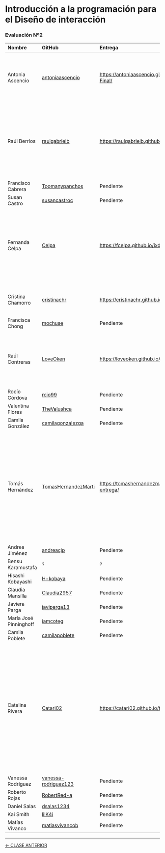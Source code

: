 # Introducción a la programación para el Diseño de interacción

### Evaluación Nº2

| Nombre | GitHub | Entrega | Comentario |
|:-------|:-------|:--------|:-----------|
| Antonia Ascencio | [antoniaascencio](https://github.com/antoniaascencio) | https://antoniaascencio.github.io/Evaluacion-Final/ | Recomiendo no dejar artículos con vínculo a este aviso: "Este articulo aún no se encuentra disponible, ¡Espero seas paciente :)!". En web tienes que cumplir con cada clic, el "pronto nuevo contenido" nunca tiene clic. |
| Raúl Berríos | [raulgabrielb](https://github.com/raulgabrielb) | https://raulgabrielb.github.io/TrabajoFinal/ | Podrías ofrecer una selección más amplia de trabajos, donde evites reacciones como "mapuche ya es plural" o "tu helicóptero es un avión de hélice, no es helicóptero"; es importante revisar varias veces cada descripción de lo que uno ofrece al presentar su trabajo; esa presentación es la primera impresión que se debe cuidar. |
| Francisco Cabrera | [Toomanypanchos](https://github.com/Toomanypanchos) | Pendiente | Pendiente |
| Susan Castro | [susancastroc](https://github.com/susancastroc) | Pendiente | Pendiente |
| Fernanda Celpa | [Celpa](https://github.com/FCelpa) | https://fcelpa.github.io/ixd_entrega_final/ | Hay dos "logos", uno en Instagram y otro en Facebook. Pero en ambos se mantienen 3 ideas: Una [handwriting](https://fonts.google.com/?category=Handwriting&preview.text=Bazar%20vintage%20Laurita&preview.text_type=custom), con una "z" muy sans-serif y una L con chasquilla y colita (uso términos tipográficos muy malos, adrede); con esa base, busca una mejor tipografía para el logo en la página web, podría ser una Locorice, Dancing Script, Satisfy, etc. |
| Cristina Chamorro | [cristinachr](https://github.com/cristinachr) | https://cristinachr.github.io/entrega-final/ | En los "Datos curiosos" la página se desarma, recomiendo revisar cierre de divisiones. Puedes usar https://webformatter.com/html |
| Francisca Chong | [mochuse](https://github.com/mochuse) | Pendiente | Pendiente |
| Raúl Contreras | [LoveOken](https://github.com/LoveOken) | https://loveoken.github.io/pafstore/ | Buscar mayor protagonismo para la indicación: "Envía un mensaje a nuestra página de Instagram para realizar tu pedido. 💖". Podría ser a través de un "sticky", algo que deje tal instrucción y acción siempre cerca de un click con el pulgar en un celular |
| Rocío Córdova | [rcio99](https://github.com/rcio99) | Pendiente | Pendiente |
| Valentina Flores | [TheValushca](https://github.com/TheValushca) | Pendiente | Pendiente |
| Camila González | [camilagonzalezga](https://github.com/camilagonzalezga) | Pendiente | Pendiente |
| Tomás Hernández | [TomasHernandezMarti](https://github.com/TomasHernandezMarti) | https://tomashernandezmarti.github.io/pre-entrega/ | Hay varios "problemas semánticos". Los señalo como preguntas: (1) Si es entrega final: ¿por qué llamarle pre-entrega? (2) Si lo más importante es conocer para quién va dirigido y cuáles son las necesidades: ¿por qué "fome"? (3) Si queremos mostrar habilidades: ¿por qué saludar desde la dimensión limitada de un tatuador malote, uno que sería incapaz de ofrecer la versatilidad que ofreces en identificadores de marca como los del guatón de la ropa, Everness lofi radio y Gonzalo Martí?  |
| Andrea Jiménez  | [andreacjp](https://github.com/andreacjp) | Pendiente | Pendiente |
| Bensu Karamustafa | ? | ? | ? |
| Hisashi Kobayashi | [H-kobaya](https://github.com/H-kobaya) | Pendiente | Pendiente |
| Claudia Mansilla | [Claudia2957](https://github.com/Claudia2957) | Pendiente | Pendiente |
| Javiera Parga | [javiparga13](https://github.com/javiparga13) | Pendiente | Pendiente |
| María José Pinninghoff | [iamcoteg](https://github.com/iamcoteg) | Pendiente | Pendiente |
| Camila Poblete | [camilapoblete](https://github.com/camilapoblete) | Pendiente | Pendiente |
| Catalina Rivera  | [Catari02](https://github.com/Catari02) | https://catari02.github.io/trabajo-final/ | En la bajada del título, te recomiendo un texto que diga: "Bucando cómo integrar Ilustración con Diseño editorial / Diseño UI / Branding". Luego, en las habilidades (sacando Áreas de desempeño), la primera sería la Ilustración, luego Diseño editorial, Diseño UI y finalmente Branding. Creo que tu portafolio es mucho más valioso que las habilidades en software (enrocaría sus posiciones). Para cerrar: Recomiendo nunca-jamás presentar lo que te apasiona (ilustración) como algo a lo que dedicas el tiempo libre. Intégralo a tu tiempo productivo. |
| Vanessa Rodríguez | [vanessa-rodriguez123](https://github.com/vanessa-rodriguez123) | Pendiente | Pendiente |
| Roberto Rojas | [RobertRed-a](https://github.com/RobertRed-a) | Pendiente | Pendiente |
| Daniel Salas | [dsalas1234](https://github.com/dsalas1234) | Pendiente | Pendiente |
| Kai Smith | [lilK4i](https://github.com/lilK4i) | Pendiente | Pendiente |
| Matías Vivanco | [matiasvivancob](https://github.com/matiasvivancob) | Pendiente | Pendiente |

- - - - - - - 

[← CLASE ANTERIOR](https://github.com/profesorfaco/interaccion/tree/main/sesion_11)
